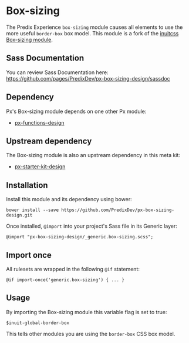 # Box-sizing

The Predix Experience `box-sizing` module causes all elements to use the more useful `border-box` box model. This module is a fork of the [inuitcss Box-sizing module](https://github.com/inuitcss/generic.box-sizing).

## Sass Documentation

You can review Sass Documentation here: https://github.com/pages/PredixDev/px-box-sizing-design/sassdoc

## Dependency

Px's Box-sizing module depends on one other Px module:

* [px-functions-design](https://github.com/PredixDev/px-functions-design)

## Upstream dependency

The Box-sizing module is also an upstream dependency in this meta kit:

* [px-starter-kit-design](https://github.com/PredixDev/px-starter-kit-design)

## Installation

Install this module and its dependency using bower:

    bower install --save https://github.com/PredixDev/px-box-sizing-design.git

Once installed, `@import` into your project's Sass file in its Generic layer:

    @import "px-box-sizing-design/_generic.box-sizing.scss";

## Import once

All rulesets are wrapped in the following `@if` statement:

    @if import-once('generic.box-sizing') { ... }

## Usage

By importing the Box-sizing module this variable flag is set to true:

    $inuit-global-border-box

This tells other modules you are using the `border-box` CSS box model.
